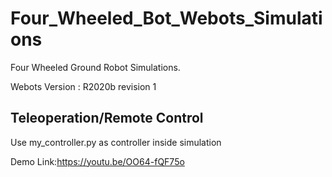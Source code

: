 # Four_Wheeled_Bot_Webots_Simulations #
Four Wheeled Ground Robot Simulations.

Webots Version : R2020b revision 1

## Teleoperation/Remote Control ##
Use my_controller.py as controller inside simulation

Demo Link:https://youtu.be/OO64-fQF75o
